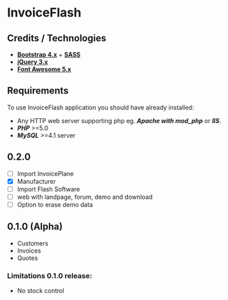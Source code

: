# InvoiceFlash 

## Credits / Technologies

*   **[Bootstrap 4.x](https://getbootstrap.com)** + **[SASS](http://sass-lang.com)**
*   **[jQuery 3.x](https://jquery.com/)**
*   **[Font Awesome 5.x](https://fontawesome.com/)**

## Requirements
To use InvoiceFlash application you should have already installed:

*   Any HTTP web server supporting php eg. _**Apache with mod_php**_ or _**IIS**_.
*   **_PHP_** >=5.0 
*   **_MySQL_** >=4.1 server 

## 0.2.0

- [ ] Import InvoicePlane
- [x] Manufacturer
- [ ] Import Flash Software
- [ ] web with landpage, forum, demo and download
- [ ] Option to erase demo data

## 0.1.0 (Alpha)
- Customers
- Invoices
- Quotes

### Limitations 0.1.0 release:
- No stock control


